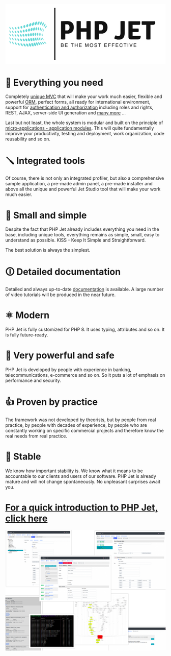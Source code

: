 [![Watch the video](images/jet-logo.svg)](https://www.youtube.com/embed/y_15mc6kyfk?si=fmW9aOthoW2lzHwu)

# 🧰 Everything you need

Completely [unique MVC](https://www.php-jet.net/doc/mvc-in-general/jet-mvc) that will make your work much easier, flexible and powerful [ORM](https://www.php-jet.net/doc/orm-datamodel), perfect forms, all ready for international environment, support for [authentication and authorization](https://www.php-jet.net/doc/auth-authentication-and-authorization) including roles and rights, REST, AJAX, server-side UI generation and [many more](https://www.php-jet.net/doc/) ...

Last but not least, the whole system is modular and built on the principle of [micro-applications - application modules](https://www.php-jet.net/doc/application-modules). This will quite fundamentally improve your productivity, testing and deployment, work organization, code reusability and so on.

# 🪛 Integrated tools

Of course, there is not only an integrated profiler, but also a comprehensive sample application, a pre-made admin panel, a pre-made installer and above all the unique and powerful Jet Studio tool that will make your work much easier.


# 🙂 Small and simple

Despite the fact that PHP Jet already includes everything you need in the base, including unique tools, everything remains as simple, small, easy to understand as possible. KISS - Keep It Simple and Straightforward.

The best solution is always the simplest.


#  🛈 Detailed documentation

Detailed and always up-to-date [documentation](https://www.php-jet.net/doc) is available. A large number of video tutorials will be produced in the near future.

# ⚛ Modern

PHP Jet is fully customized for PHP 8. It uses typing, attributes and so on. It is fully future-ready.


# 🚀 Very powerful and safe

PHP Jet is developed by people with experience in banking, telecommunications, e-commerce and so on. So it puts a lot of emphasis on performance and security.


# 👍 Proven by practice

The framework was not developed by theorists, but by people from real practice, by people with decades of experience, by people who are constantly working on specific commercial projects and therefore know the real needs from real practice.


# 🤝 Stable
We know how important stability is. We know what it means to be accountable to our clients and users of our software. PHP Jet is already mature and will not change spontaneously. No unpleasant surprises await you.


# [For a quick introduction to PHP Jet, click here](https://www.php-jet.net/getting-started/)

![Promo image](images/promo.png "PHP Jet")